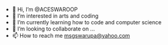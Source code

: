 - 👋 Hi, I’m @ACESWAROOP
- 👀 I’m interested in arts and coding
- 🌱 I’m currently learning how to code and computer science
- 💞️ I’m looking to collaborate on ...
- 📫 How to reach me msgswarupa@yahoo.com

<!---
ACESWAROOP/ACESWAROOP is a ✨ special ✨ repository because its `README.md` (this file) appears on your GitHub profile.
You can click the Preview link to take a look at your changes.
--->
